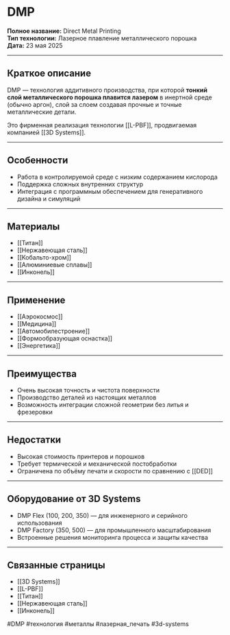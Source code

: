 # DMP

**Полное название:** Direct Metal Printing  
**Тип технологии:** Лазерное плавление металлического порошка  
**Дата:** 23 мая 2025

---

## Краткое описание
DMP — технология аддитивного производства, при которой **тонкий слой металлического порошка плавится лазером** в инертной среде (обычно аргон), слой за слоем создавая прочные и точные металлические детали.

Это фирменная реализация технологии [[L-PBF]], продвигаемая компанией [[3D Systems]].

---

## Особенности
- Работа в контролируемой среде с низким содержанием кислорода  
- Поддержка сложных внутренних структур  
- Интеграция с программным обеспечением для генеративного дизайна и симуляций

---

## Материалы
- [[Титан]]
- [[Нержавеющая сталь]]
- [[Кобальто-хром]]
- [[Алюминиевые сплавы]]
- [[Инконель]]

---

## Применение
- [[Аэрокосмос]]
- [[Медицина]]
- [[Автомобилестроение]]
- [[Формообразующая оснастка]]
- [[Энергетика]]

---

## Преимущества
- Очень высокая точность и чистота поверхности  
- Производство деталей из настоящих металлов  
- Возможность интеграции сложной геометрии без литья и фрезеровки

---

## Недостатки
- Высокая стоимость принтеров и порошков  
- Требует термической и механической постобработки  
- Ограничена по объёму печати и скорости по сравнению с [[DED]]

---

## Оборудование от 3D Systems
- DMP Flex (100, 200, 350) — для инженерного и серийного использования  
- DMP Factory (350, 500) — для промышленного масштабирования  
- Встроенные решения мониторинга процесса и защиты качества

---

## Связанные страницы
- [[3D Systems]]  
- [[L-PBF]]  
- [[Титан]]  
- [[Нержавеющая сталь]]  
- [[Инконель]]  

#DMP #технология #металлы #лазерная_печать #3d-systems